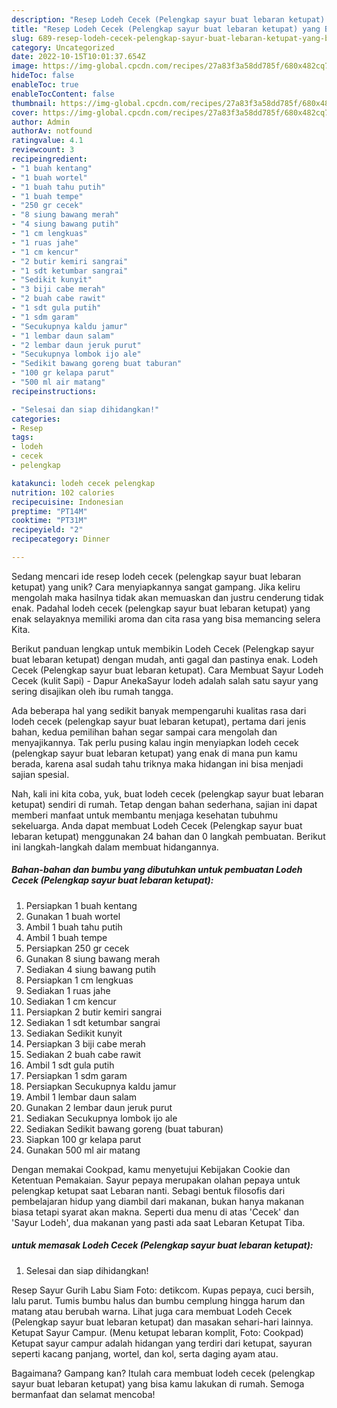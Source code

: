 ```yaml
---
description: "Resep Lodeh Cecek (Pelengkap sayur buat lebaran ketupat) yang Bisa Manjain Lidah"
title: "Resep Lodeh Cecek (Pelengkap sayur buat lebaran ketupat) yang Bisa Manjain Lidah"
slug: 689-resep-lodeh-cecek-pelengkap-sayur-buat-lebaran-ketupat-yang-bisa-manjain-lidah
category: Uncategorized
date: 2022-10-15T10:01:37.654Z
image: https://img-global.cpcdn.com/recipes/27a83f3a58dd785f/680x482cq70/lodeh-cecek-pelengkap-sayur-buat-lebaran-ketupat-foto-resep-utama.jpg
hideToc: false
enableToc: true
enableTocContent: false
thumbnail: https://img-global.cpcdn.com/recipes/27a83f3a58dd785f/680x482cq70/lodeh-cecek-pelengkap-sayur-buat-lebaran-ketupat-foto-resep-utama.jpg
cover: https://img-global.cpcdn.com/recipes/27a83f3a58dd785f/680x482cq70/lodeh-cecek-pelengkap-sayur-buat-lebaran-ketupat-foto-resep-utama.jpg
author: Admin
authorAv: notfound
ratingvalue: 4.1
reviewcount: 3
recipeingredient:
- "1 buah kentang"
- "1 buah wortel"
- "1 buah tahu putih"
- "1 buah tempe"
- "250 gr cecek"
- "8 siung bawang merah"
- "4 siung bawang putih"
- "1 cm lengkuas"
- "1 ruas jahe"
- "1 cm kencur"
- "2 butir kemiri sangrai"
- "1 sdt ketumbar sangrai"
- "Sedikit kunyit"
- "3 biji cabe merah"
- "2 buah cabe rawit"
- "1 sdt gula putih"
- "1 sdm garam"
- "Secukupnya kaldu jamur"
- "1 lembar daun salam"
- "2 lembar daun jeruk purut"
- "Secukupnya lombok ijo ale"
- "Sedikit bawang goreng buat taburan"
- "100 gr kelapa parut"
- "500 ml air matang"
recipeinstructions:

- "Selesai dan siap dihidangkan!"
categories:
- Resep
tags:
- lodeh
- cecek
- pelengkap

katakunci: lodeh cecek pelengkap 
nutrition: 102 calories
recipecuisine: Indonesian
preptime: "PT14M"
cooktime: "PT31M"
recipeyield: "2"
recipecategory: Dinner

---
```





Sedang mencari ide resep lodeh cecek (pelengkap sayur buat lebaran ketupat) yang unik? Cara menyiapkannya sangat gampang. Jika keliru mengolah maka hasilnya tidak akan memuaskan dan justru cenderung tidak enak. Padahal lodeh cecek (pelengkap sayur buat lebaran ketupat) yang enak selayaknya memiliki aroma dan cita rasa yang bisa memancing selera Kita.





Berikut panduan lengkap untuk membikin Lodeh Cecek (Pelengkap sayur buat lebaran ketupat) dengan mudah, anti gagal dan pastinya enak. Lodeh Cecek (Pelengkap sayur buat lebaran ketupat). Cara Membuat Sayur Lodeh Cecek (kulit Sapi) - Dapur AnekaSayur lodeh adalah salah satu sayur yang sering disajikan oleh ibu rumah tangga.

Ada beberapa hal yang sedikit banyak mempengaruhi kualitas rasa dari lodeh cecek (pelengkap sayur buat lebaran ketupat), pertama dari jenis bahan, kedua pemilihan bahan segar sampai cara mengolah dan menyajikannya. Tak perlu pusing kalau ingin menyiapkan lodeh cecek (pelengkap sayur buat lebaran ketupat) yang enak di mana pun kamu berada, karena asal sudah tahu triknya maka hidangan ini bisa menjadi sajian spesial.






Nah, kali ini kita coba, yuk, buat lodeh cecek (pelengkap sayur buat lebaran ketupat) sendiri di rumah. Tetap dengan bahan sederhana, sajian ini dapat memberi manfaat untuk membantu menjaga kesehatan tubuhmu sekeluarga. Anda dapat membuat Lodeh Cecek (Pelengkap sayur buat lebaran ketupat) menggunakan 24 bahan dan 0 langkah pembuatan. Berikut ini langkah-langkah dalam membuat hidangannya.

<!--inarticleads1-->

##### Bahan-bahan dan bumbu yang dibutuhkan untuk pembuatan Lodeh Cecek (Pelengkap sayur buat lebaran ketupat):

1. Persiapkan 1 buah kentang
1. Gunakan 1 buah wortel
1. Ambil 1 buah tahu putih
1. Ambil 1 buah tempe
1. Persiapkan 250 gr cecek
1. Gunakan 8 siung bawang merah
1. Sediakan 4 siung bawang putih
1. Persiapkan 1 cm lengkuas
1. Sediakan 1 ruas jahe
1. Sediakan 1 cm kencur
1. Persiapkan 2 butir kemiri sangrai
1. Sediakan 1 sdt ketumbar sangrai
1. Sediakan Sedikit kunyit
1. Persiapkan 3 biji cabe merah
1. Sediakan 2 buah cabe rawit
1. Ambil 1 sdt gula putih
1. Persiapkan 1 sdm garam
1. Persiapkan Secukupnya kaldu jamur
1. Ambil 1 lembar daun salam
1. Gunakan 2 lembar daun jeruk purut
1. Sediakan Secukupnya lombok ijo ale
1. Sediakan Sedikit bawang goreng (buat taburan)
1. Siapkan 100 gr kelapa parut
1. Gunakan 500 ml air matang


Dengan memakai Cookpad, kamu menyetujui Kebijakan Cookie dan Ketentuan Pemakaian. Sayur pepaya merupakan olahan pepaya untuk pelengkap ketupat saat Lebaran nanti. Sebagi bentuk filosofis dari pembelajaran hidup yang diambil dari makanan, bukan hanya makanan biasa tetapi syarat akan makna. Seperti dua menu di atas &#39;Cecek&#39; dan &#39;Sayur Lodeh&#39;, dua makanan yang pasti ada saat Lebaran Ketupat Tiba. 

<!--inarticleads2-->

#####  untuk memasak Lodeh Cecek (Pelengkap sayur buat lebaran ketupat):


1. Selesai dan siap dihidangkan!

Resep Sayur Gurih Labu Siam Foto: detikcom. Kupas pepaya, cuci bersih, lalu parut. Tumis bumbu halus dan bumbu cemplung hingga harum dan matang atau berubah warna. Lihat juga cara membuat Lodeh Cecek (Pelengkap sayur buat lebaran ketupat) dan masakan sehari-hari lainnya. Ketupat Sayur Campur. (Menu ketupat lebaran komplit, Foto: Cookpad) Ketupat sayur campur adalah hidangan yang terdiri dari ketupat, sayuran seperti kacang panjang, wortel, dan kol, serta daging ayam atau. 

Bagaimana? Gampang kan? Itulah cara membuat lodeh cecek (pelengkap sayur buat lebaran ketupat) yang bisa kamu lakukan di rumah. Semoga bermanfaat dan selamat mencoba!
